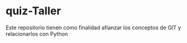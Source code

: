# quiz-Taller
Este repositorio tienen como finalidad afianzar los conceptos de GIT y relacionarlos con Python
